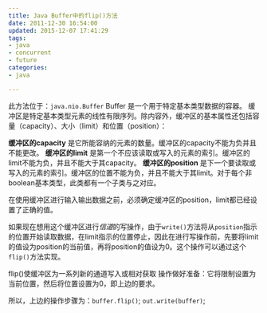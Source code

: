 ```yaml
---
title: Java Buffer中的flip()方法
date: 2011-12-30 16:54:00
updated: 2015-12-07 17:41:29
tags: 
- java
- concurrent
- future
categories: 
- java

---
```

此方法位于：`java.nio.Buffer` Buffer 是一个用于特定基本类型数据的容器。 
缓冲区是特定基本类型元素的线性有限序列。除内容外，缓冲区的基本属性还包括容量（capacity）、大小（limit）和位置（position）：

**缓冲区的capacity** 是它所能容纳的元素的数量。缓冲区的capacity不能为负并且不能更改。
**缓冲区的limit** 是第一个不应该读取或写入的元素的索引。缓冲区的limit不能为负，并且不能大于其capacity。
**缓冲区的position** 是下一个要读取或写入的元素的索引。缓冲区的位置不能为负，并且不能大于其limit。对于每个非boolean基本类型，此类都有一个子类与之对应。
 
在使用缓冲区进行输入输出数据之前，必须确定缓冲区的position，limit都已经设置了正确的值。
 


<!--more-->


如果现在想用这个缓冲区进行*信道*的写操作，由于`write()`方法将从`position`指示的位置开始读取数据，在limit指示的位置停止，因此在进行写操作前，先要将limit的值设为position的当前值，再将position的值设为0。这个操作可以通过这个`flip()`方法实现。

flip()使缓冲区为一系列新的通道写入或相对获取 操作做好准备：它将限制设置为当前位置，然后将位置设置为0，即上边的要求。
 
所以，上边的操作步骤为：`buffer.flip()`;
`out.write(buffer)`;

